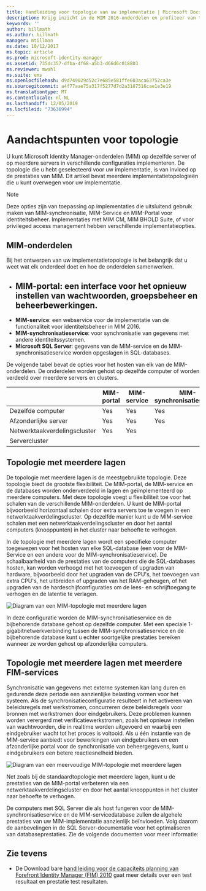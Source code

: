 ```yaml
---
title: Handleiding voor topologie van uw implementatie | Microsoft Docs
description: Krijg inzicht in de MIM 2016-onderdelen en profiteer van tips voor het implementeren ervan in uw omgeving.
keywords: ''
author: billmath
ms.author: billmath
manager: mtillman
ms.date: 10/12/2017
ms.topic: article
ms.prod: microsoft-identity-manager
ms.assetid: 735dc357-dfba-4f68-a5b3-d66d6c018803
ms.reviewer: mwahl
ms.suite: ems
ms.openlocfilehash: d9d749029d52c7e685e581ffe603aca63752ca3e
ms.sourcegitcommit: a4f77aae75a317f5277d7d2a3187516cae1e3e19
ms.translationtype: MT
ms.contentlocale: nl-NL
ms.lasthandoff: 12/05/2019
ms.locfileid: "73636994"
---
```

# <a name="topology-considerations"></a>Aandachtspunten voor topologie
U kunt Microsoft Identity Manager-onderdelen (MIM) op dezelfde server of op meerdere servers in verschillende configuraties implementeren. De topologie die u hebt geselecteerd voor uw implementatie, is van invloed op de prestaties van MIM. Dit artikel bevat meerdere implementatietopologieën die u kunt overwegen voor uw implementatie.


> [!NOTE]
> Deze opties zijn van toepassing op implementaties die uitsluitend gebruik maken van MIM-synchronisatie, MIM-Service en MIM-Portal voor identiteitsbeheer.  Implementaties met MIM CM, MIM BHOLD Suite, of voor privileged access management hebben verschillende implementatieopties.


## <a name="mim-components"></a>MIM-onderdelen
Bij het ontwerpen van uw implementatietopologie is het belangrijk dat u weet wat elk onderdeel doet en hoe de onderdelen samenwerken.

- <a name="mim-portal---an-interface-for-password-resets-group-management-and-administrative-operations"></a>**MIM-portal**: een interface voor het opnieuw instellen van wachtwoorden, groepsbeheer en beheerbewerkingen.
    -
- **MIM-service**: een webservice voor de implementatie van de functionaliteit voor identiteitsbeheer in MIM 2016.
- **MIM-synchronisatieservice**: voor synchronisatie van gegevens met andere identiteitssystemen.
- **Microsoft SQL Server**: gegevens van de MIM-service en de MIM-synchronisatieservice worden opgeslagen in SQL-databases.

De volgende tabel bevat de opties voor het hosten van elk van de MIM-onderdelen. De onderdelen worden gehost op dezelfde computer of worden verdeeld over meerdere servers en clusters.

| | MIM-portal | MIM-service | MIM-synchronisatieservice | SQL Server |
| --- | --- | --- | --- | --- |
| Dezelfde computer | Yes | Yes | Yes | Yes |
| Afzonderlijke server | Yes | Yes | Yes | Yes |
| Netwerktaakverdelingscluster | Yes | Yes | | |
| Servercluster | | | | Yes |


## <a name="multitier-topology"></a>Topologie met meerdere lagen
De topologie met meerdere lagen is de meestgebruikte topologie. Deze topologie biedt de grootste flexibiliteit. De MIM-portal, de MIM-service en de databases worden onderverdeeld in lagen en geïmplementeerd op meerdere computers. Met deze topologie voegt u flexibiliteit toe voor het schalen van de verschillende MIM-onderdelen. U kunt de MIM-portal bijvoorbeeld horizontaal schalen door extra servers toe te voegen in een netwerktaakverdelingscluster. Op dezelfde manier kunt u de MIM-service schalen met een netwerktaakverdelingscluster en door het aantal computers (knooppunten) in het cluster naar behoefte te verhogen.

In de topologie met meerdere lagen wordt een specifieke computer toegewezen voor het hosten van elke SQL-database (een voor de MIM-Service en een andere voor de MIM-synchronisatieservice). De schaalbaarheid van de prestaties van de computers die de SQL-databases hosten, kan worden verhoogd met het toevoegen of upgraden van hardware, bijvoorbeeld door het upgraden van de CPU's, het toevoegen van extra CPU's, het uitbreiden of upgraden van het RAM-geheugen, of het upgraden van de hardeschijfconfiguraties om de lees- en schrijftoegang te verhogen en de latentie te verlagen.

![Diagram van een MIM-topologie met meerdere lagen](media/MIM-topo-multitier.png)

In deze configuratie worden de MIM-synchronisatieservice en de bijbehorende database gehost op dezelfde computer. Met een speciale 1-gigabitnetwerkverbinding tussen de MIM-synchronisatieservice en de bijbehorende database kunt u echter soortgelijke prestaties bereiken wanneer ze worden gehost op afzonderlijke computers.


## <a name="multitier-topology-with-multiple-mim-services"></a>Topologie met meerdere lagen met meerdere FIM-services
Synchronisatie van gegevens met externe systemen kan lang duren en gedurende deze periode een aanzienlijke belasting vormen voor het systeem. Als de synchronisatieconfiguratie resulteert in het activeren van beleidsregels met werkstromen, concurreren deze beleidsregels voor bronnen met werkstromen door eindgebruikers. Deze problemen kunnen worden verergerd met verificatiewerkstromen, zoals het opnieuw instellen van wachtwoorden, die in realtime worden uitgevoerd en waarbij een eindgebruiker wacht tot het proces is voltooid. Als u één instantie van de MIM-service aanbiedt voor bewerkingen van eindgebruikers en een afzonderlijke portal voor de synchronisatie van beheergegevens, kunt u eindgebruikers een betere reactiesnelheid bieden.

![Diagram van een meervoudige MIM-topologie met meerdere lagen](media/MIM-topo-multitier-multiservice.png)

Net zoals bij de standaardtopologie met meerdere lagen, kunt u de prestaties van de MIM-portal verbeteren via een netwerktaakverdelingscluster en door het aantal knooppunten in het cluster naar behoefte te verhogen.

De computers met SQL Server die als host fungeren voor de MIM-synchronisatieservice en de MIM-servicedatabase zullen de algehele prestaties van uw MIM-implementatie aanzienlijk beïnvloeden. Volg daarom de aanbevelingen in de SQL Server-documentatie voor het optimaliseren van databaseprestaties. Zie de volgende documenten voor meer informatie:

## <a name="see-also"></a>Zie tevens

- De Download bare [hand leiding voor de capaciteits planning van Forefront Identity Manager (FIM) 2010](https://www.microsoft.com/en-us/download/details.aspx?id=7437) gaat meer details over een test resultaat en prestatie test resultaten.
